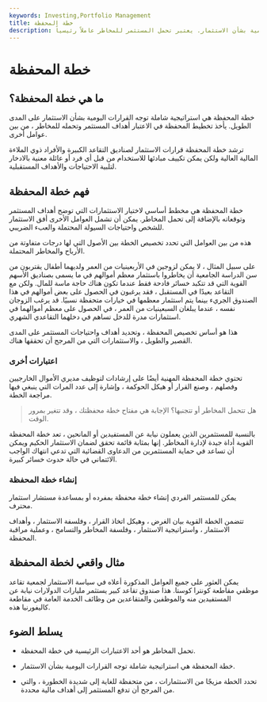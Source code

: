 ```yaml
---
keywords: Investing,Portfolio Management
title: خطة المحفظة
description: خطة المحفظة هي استراتيجية استثمار توجه القرارات اليومية بشأن الاستثمار. يعتبر تحمل المستثمر للمخاطر عاملاً رئيسياً.
---
```


# خطة المحفظة
## ما هي خطة المحفظة؟

خطة المحفظة هي استراتيجية شاملة توجه القرارات اليومية بشأن الاستثمار على المدى الطويل. يأخذ تخطيط المحفظة في الاعتبار أهداف المستثمر وتحمله للمخاطر ، من بين عوامل أخرى.

ترشد خطة المحفظة قرارات الاستثمار لصناديق التقاعد الكبيرة والأفراد ذوي الملاءة المالية العالية ولكن يمكن تكييف مبادئها للاستخدام من قبل أي فرد أو عائلة معنية بالادخار لتلبية الاحتياجات والأهداف المستقبلية.

## فهم خطة المحفظة

خطة المحفظة هي مخطط أساسي لاختيار الاستثمارات التي توضح أهداف المستثمر وتوقعاته بالإضافة إلى تحمل المخاطر. يمكن أن تشمل العوامل الأخرى أفق الاستثمار للشخص واحتياجات السيولة المحتملة والعبء الضريبي.

هذه من بين العوامل التي تحدد تخصيص الخطة بين الأصول التي لها درجات متفاوتة من الأرباح والمخاطر المحتملة.

على سبيل المثال ، لا يمكن لزوجين في الأربعينيات من العمر ولديهما أطفال يقتربون من سن الدراسة الجامعية أن يخاطروا باستثمار معظم أموالهم في ما يسمى بصناديق الأسهم القوية التي قد تتكبد خسائر فادحة فقط عندما تكون هناك حاجة ماسة للمال. ولكن مع التقاعد بعيدًا في المستقبل ، فقد يرغبون في الحصول على بعض أموالهم في هذا الصندوق الجريء بينما يتم استثمار معظمها في خيارات متحفظة نسبيًا. قد يرغب الزوجان نفسه ، عندما يبلغان السبعينيات من العمر ، في الحصول على معظم أموالهما في استثمارات مدرة للدخل تساهم في دخلهما التقاعدي الشهري.

هذا هو أساس تخصيص المحفظة ، وتحديد أهداف واحتياجات المستثمر على المدى القصير والطويل ، والاستثمارات التي من المرجح أن تحققها هناك.

### اعتبارات أخرى

تحتوي خطة المحفظة المهنية أيضًا على إرشادات لتوظيف مديري الأموال الخارجيين وفصلهم ، وصنع القرار أو هيكل الحوكمة ، وإشارة إلى عدد المرات التي ينبغي فيها مراجعة الخطة.

> هل تتحمل المخاطر أو تتجنبها؟ الإجابة هي مفتاح خطة محفظتك ، وقد تتغير بمرور الوقت.

>

بالنسبة للمستثمرين الذين يعملون نيابة عن المستفيدين أو المانحين ، تعد خطة المحفظة القوية أداة جيدة لإدارة المخاطر. إنها بمثابة قائمة تحقق لضمان الاستثمار الحكيم ويمكن أن تساعد في حماية المستثمرين من الدعاوى القضائية التي تدعي انتهاك الواجب الائتماني في حالة حدوث خسائر كبيرة.

### إنشاء خطة المحفظة

يمكن للمستثمر الفردي إنشاء خطة محفظة بمفرده أو بمساعدة مستشار استثمار محترف.

تتضمن الخطة القوية بيان الغرض ، وهيكل اتخاذ القرار ، وفلسفة الاستثمار ، وأهداف الاستثمار ، واستراتيجية الاستثمار ، وفلسفة المخاطر والتسامح ، وعملية مراقبة المحفظة.

## مثال واقعي لخطة المحفظة

يمكن العثور على جميع العوامل المذكورة أعلاه في سياسة الاستثمار لجمعية تقاعد موظفي مقاطعة كونترا كوستا. هذا صندوق تقاعد كبير يستثمر مليارات الدولارات نيابة عن المستفيدين منه والموظفين والمتقاعدين من وظائف الخدمة العامة في مقاطعة كاليفورنيا هذه.

## يسلط الضوء

- تحمل المخاطر هو أحد الاعتبارات الرئيسية في خطة المحفظة.

- خطة المحفظة هي استراتيجية شاملة توجه القرارات اليومية بشأن الاستثمار.

- تحدد الخطة مزيجًا من الاستثمارات ، من متحفظة للغاية إلى شديدة الخطورة ، والتي من المرجح أن تدفع المستثمر إلى أهداف مالية محددة.


